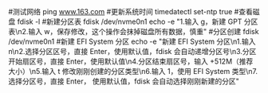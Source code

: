 #测试网络
ping www.163.com
#更新系统时间
timedatectl set-ntp true
#查看磁盘
fdisk -l
#新建分区表
fdisk /dev/nvme0n1
echo -e "1.输入 g，新建 GPT 分区表\n2.输入 w，保存修改，这个操作会抹掉磁盘所有数据，慎重"
#分区创建
fdisk /dev/nvme0n1
#新建 EFI System 分区
echo -e "新建 EFI System 分区\n1.输入 n\n2.选择分区区号，直接 Enter，使用默认值，fdisk 会自动递增分区号\n3.分区开始扇区号，直接 Enter，使用默认值\n4.分区结束扇区号，输入 +512M（推荐大小）\n5.输入 t 修改刚刚创建的分区类型\n6.输入 1，使用 EFI System 类型\n7.选择分区号，直接 Enter， 使用默认值，fdisk 会自动选择刚刚新建的分区"
